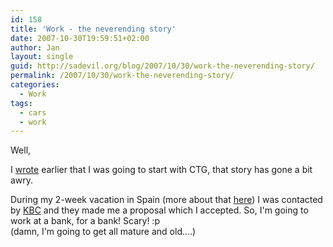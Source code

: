 ```yaml
---
id: 158
title: 'Work - the neverending story'
date: 2007-10-30T19:59:51+02:00
author: Jan
layout: single
guid: http://sadevil.org/blog/2007/10/30/work-the-neverending-story/
permalink: /2007/10/30/work-the-neverending-story/
categories:
  - Work
tags:
  - cars
  - work
---
```

Well,

I [wrote](/2007/09/30/so-long-and-thanks-for-all-the-fish/) earlier that I was going to start with CTG, that story has gone a bit awry.

During my 2-week vacation in Spain (more about that [here](/2007/10/30/come-flush-with-us/)) I was contacted by [KBC](http://www.kbc.be) and they made me a proposal which I accepted. So, I'm going to work at a bank, for a bank! Scary! :p (damn, I'm going to get all mature and old....)